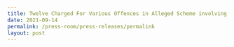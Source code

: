 ```yaml
---
title: Twelve Charged For Various Offences in Alleged Scheme involving S$9.7 Million
date: 2021-09-14
permalink: /press-room/press-releases/permalink
layout: post
---
```

